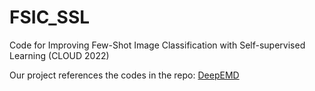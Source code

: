 # FSIC_SSL

Code for Improving Few-Shot Image Classification with Self-supervised Learning (CLOUD 2022)

Our project references the codes in the repo: [DeepEMD](https://github.com/icoz69/DeepEMD)
